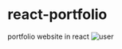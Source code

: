 # react-portfolio
portfolio website in react
![user](https://github.com/goodluckCharlie/react-portfolio/assets/99012878/32e1b889-064b-4544-b63a-ebe2f5977535)
